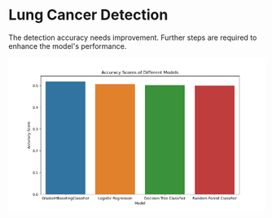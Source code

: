 # Lung Cancer Detection

The detection accuracy needs improvement. Further steps are required to enhance the model's performance.

![image alt](https://github.com/Saimoguloju/Lung-Cancer-Detection/blob/master/Accuracy%20Scores%20of%20Different%20Models.png)
